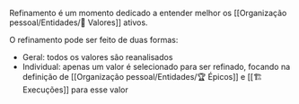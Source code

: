 Refinamento é um momento dedicado a entender melhor os [[Organização pessoal/Entidades/🌟 Valores]] ativos.

O refinamento pode ser feito de duas formas:

- Geral: todos os valores são reanalisados
- Individual: apenas um valor é selecionado para ser refinado, focando na definição de [[Organização pessoal/Entidades/🏆 Épicos]] e [[🏗️ Execuções]] para esse valor

